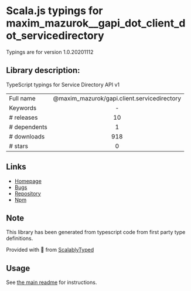 
# Scala.js typings for maxim_mazurok__gapi_dot_client_dot_servicedirectory

Typings are for version 1.0.20201112

## Library description:
TypeScript typings for Service Directory API v1

|                    |                 |
| ------------------ | :-------------: |
| Full name          | @maxim_mazurok/gapi.client.servicedirectory |
| Keywords           | - |
| # releases         | 10 |
| # dependents       | 1 |
| # downloads        | 918 |
| # stars            | 0 |

## Links
- [Homepage](https://github.com/Maxim-Mazurok/google-api-typings-generator#readme)
- [Bugs](https://github.com/Maxim-Mazurok/google-api-typings-generator/issues)
- [Repository](https://github.com/Maxim-Mazurok/google-api-typings-generator)
- [Npm](https://www.npmjs.com/package/%40maxim_mazurok%2Fgapi.client.servicedirectory)
    


## Note
This library has been generated from typescript code from first party type definitions.

Provided with :purple_heart: from [ScalablyTyped](https://github.com/oyvindberg/ScalablyTyped)

## Usage
See [the main readme](../../readme.md) for instructions.


